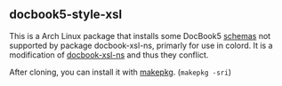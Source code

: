 docbook5-style-xsl
---
This is a Arch Linux package that installs some DocBook5 [schemas](http://docbook.sourceforge.net/release/xsl-ns/) not supported by package docbook-xsl-ns, primarly for use in colord. It is a modification of [docbook-xsl-ns](https://aur.archlinux.org/packages/docbook-xsl-ns/) and thus they conflict. 

After cloning, you can install it with [makepkg](https://www.archlinux.org/pacman/makepkg.8.html). (`makepkg -sri`)
